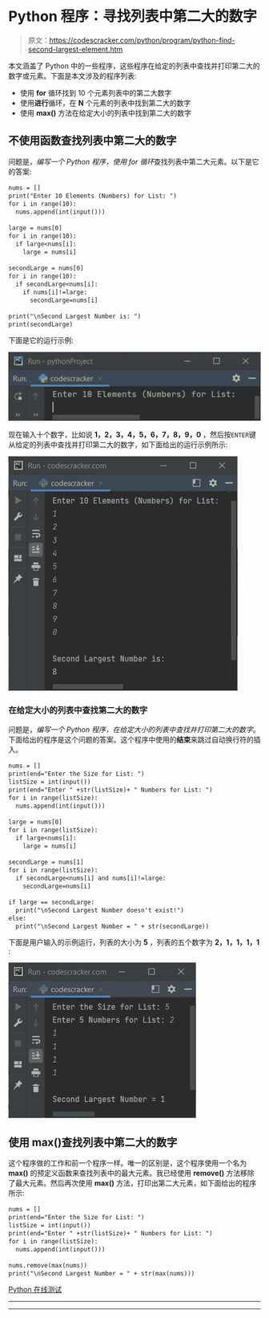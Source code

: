 # Python 程序：寻找列表中第二大的数字

> 原文：<https://codescracker.com/python/program/python-find-second-largest-element.htm>

本文涵盖了 Python 中的一些程序，这些程序在给定的列表中查找并打印第二大的数字或元素。下面是本文涉及的程序列表:

*   使用 **for** 循环找到 10 个元素列表中的第二大数字
*   使用**进行**循环，在 **N** 个元素的列表中找到第二大的数字
*   使用 **max()** 方法在给定大小的列表中找到第二大的数字

## 不使用函数查找列表中第二大的数字

问题是，*编写一个 Python 程序，使用 for 循环*查找列表中第二大元素。以下是它的答案:

```
nums = []
print("Enter 10 Elements (Numbers) for List: ")
for i in range(10):
  nums.append(int(input()))

large = nums[0]
for i in range(10):
  if large<nums[i]:
    large = nums[i]

secondLarge = nums[0]
for i in range(10):
  if secondLarge<nums[i]:
    if nums[i]!=large:
      secondLarge=nums[i]

print("\nSecond Largest Number is: ")
print(secondLarge)
```

下面是它的运行示例:

![python find second largest number in list](img/41873f9abc89770acb1e9c3880eb3dd1.png)

现在输入十个数字，比如说 **1，2，3，4，5，6，7，8，9，0** ，然后按`ENTER`键 从给定的列表中查找并打印第二大的数字，如下面给出的运行示例所示:

![find second largest number in list python](img/cf24eca68b78dba613a72c243a517a01.png)

### 在给定大小的列表中查找第二大的数字

问题是，*编写一个 Python 程序，在给定大小的列表中查找并打印第二大的数字*。 下面给出的程序是这个问题的答案。这个程序中使用的**结束**来跳过自动换行符的插入。

```
nums = []
print(end="Enter the Size for List: ")
listSize = int(input())
print(end="Enter " +str(listSize)+ " Numbers for List: ")
for i in range(listSize):
  nums.append(int(input()))

large = nums[0]
for i in range(listSize):
  if large<nums[i]:
    large = nums[i]

secondLarge = nums[1]
for i in range(listSize):
  if secondLarge<nums[i] and nums[i]!=large:
    secondLarge=nums[i]

if large == secondLarge:
  print("\nSecond Largest Number doesn't exist!")
else:
  print("\nSecond Largest Number = " + str(secondLarge))
```

下面是用户输入的示例运行，列表的大小为 **5** ，列表的五个数字为 **2，1，1，1，1** :

![python find second largest element in list](img/64230fe4f33cf0d969b60896e5085cad.png)

## 使用 max()查找列表中第二大的数字

这个程序做的工作和前一个程序一样。唯一的区别是，这个程序使用一个名为 **max()** 的预定义函数来查找列表中的最大元素。我已经使用 **remove()** 方法移除了最大元素。然后再次使用 **max()** 方法，打印出第二大元素，如下面给出的程序所示:

```
nums = []
print(end="Enter the Size for List: ")
listSize = int(input())
print(end="Enter " +str(listSize)+ " Numbers for List: ")
for i in range(listSize):
  nums.append(int(input()))

nums.remove(max(nums))
print("\nSecond Largest Number = " + str(max(nums)))
```

[Python 在线测试](/exam/showtest.php?subid=10)

* * *

* * *